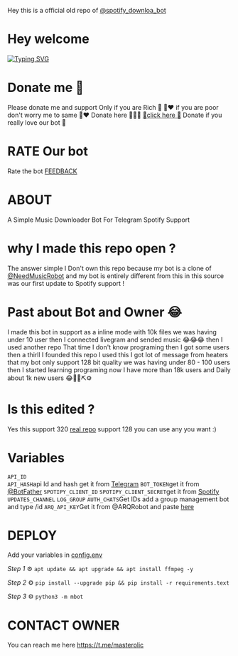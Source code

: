 Hey this is a official old  repo of [@spotify_downloa_bot](https://t.me/Spotify_downloa_bot)

# Hey welcome 
[![Typing SVG](https://readme-typing-svg.herokuapp.com/?lines=Welcome+to+Spotify+Downloa+bot)](https://git.io/typing-svg)

# Donate me 🍪
Please donate me and support  Only  if you are Rich 🥺 🤑❤️ if you are poor don't worry me to same 🥺❤️
Donate here 🤩🤩🤩 [🤩click here 🤩](https://www.buymeacoffee.com/Masterolic)
Donate if you really love our bot 🥰

# RATE Our bot 
Rate the bot [FEEDBACK](https://t.me/dailychannelsbot?start=spotify_downloa_bot)

# ABOUT
A Simple Music Downloader Bot For Telegram Spotify Support
# why I made this repo open ?
The answer simple I Don't own this repo because my bot is a clone of [@NeedMusicRobot](https://t.me/NeedMusicRobot) and my bot
is entirely different from this in this source was our first update to Spotify support !
# Past about Bot and Owner 😂
I made this bot in support as a inline mode with 10k files we was having under 10 user then I connected livegram and sended music 😂😂😂 then I used another repo That time I don't know programing then I got some users then a thirll I founded this repo I used this I got lot of message from heaters that my bot only support 128 bit quality we was having under 80 - 100 users then I started learning programing now I have more than 18k users and Daily about 1k new users 😂💞🥳⛏️⚙️
# Is this edited ? 

Yes this support 320 [real repo](https://github.com/rozari0/NeedMusicRobot) support 128 you can use any you want :)


# Variables

`API_ID`  
`API_HASH`api Id and hash get it from  [Telegram](https://my.telegram.org)
`BOT_TOKEN`get it from [@BotFather](https://t.me/BotFather)
`SPOTIPY_CLIENT_ID`
`SPOTIPY_CLIENT_SECRET`get it from [Spotify](https://developers.spotify.com)
`UPDATES_CHANNEL`
`LOG_GROUP`
`AUTH_CHATS`Get IDs add a group management bot and type /id
`ARQ_API_KEY`Get it from @ARQRobot and paste [here](https://github.com/Masterolic/Spotify-Downloader/blob/38dcc1788a55542ae6ef686f78e644f312faefde/mbot/__init__.py#L61)
# DEPLOY

Add your variables in [config.env](https://github.com/Masterolic/Spotify-repo/blob/4d98480ec837325d38eedd20886a748c5d6fa598/config.env#L12)

*Step 1* ⚙️ `apt update && apt upgrade && apt install ffmpeg -y `

*Step 2* ⚙️ `pip install --upgrade pip && pip install -r requirements.text`

*Step 3* ⚙️ `python3 -m mbot`


# CONTACT OWNER 

You can reach me here https://t.me/masterolic

